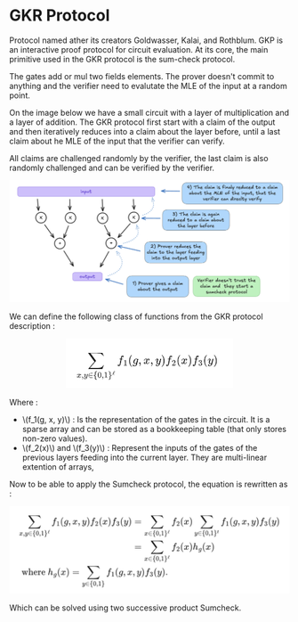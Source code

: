 # GKR Protocol

Protocol named ather its creators Goldwasser, Kalai, and Rothblum. GKP is an  interactive proof protocol for circuit evaluation. At its core, the main primitive used in the GKR protocol is the sum-check protocol.

The gates add or mul two fields elements. The prover doesn't commit to anything and the verifier need to evalutate the MLE of the input at a random point.

On the image below we have a small circuit with a layer of multiplication and a layer of addition. The GKR protocol first start with a claim of the output and then iteratively reduces into a claim about the layer before, until a last claim about he MLE of the input that the verifier can verify.

All claims are challenged randomly by the verifier, the last claim is also randomly challenged and can be verified by the verifier.

<div align="center">
    <img src="./img/ch03-GKR.png" alt="drawing" width="800">
</div>

We can define the following class of functions from the GKR protocol description :

<div align="center">
    <img src="./img/ch03-eq.png" alt="drawing" width="300">
</div>


Where :
* \\(f_1(g, x, y)\\) : Is the representation of the gates in the circuit. It is a sparse array and can be stored as a bookkeeping table (that only stores non-zero values).
* \\(f_2(x)\\) and \\(f_3(y)\\) : Represent the inputs of the gates of the previous layers feeding into the current layer. They are multi-linear extention of arrays, 

Now to be able to apply the Sumcheck protocol, the equation is rewritten as : 

<div align="center">
    <img src="./img/ch03-facto.png" alt="drawing" width="600">
</div>

Which can be solved using two successive product Sumcheck.

